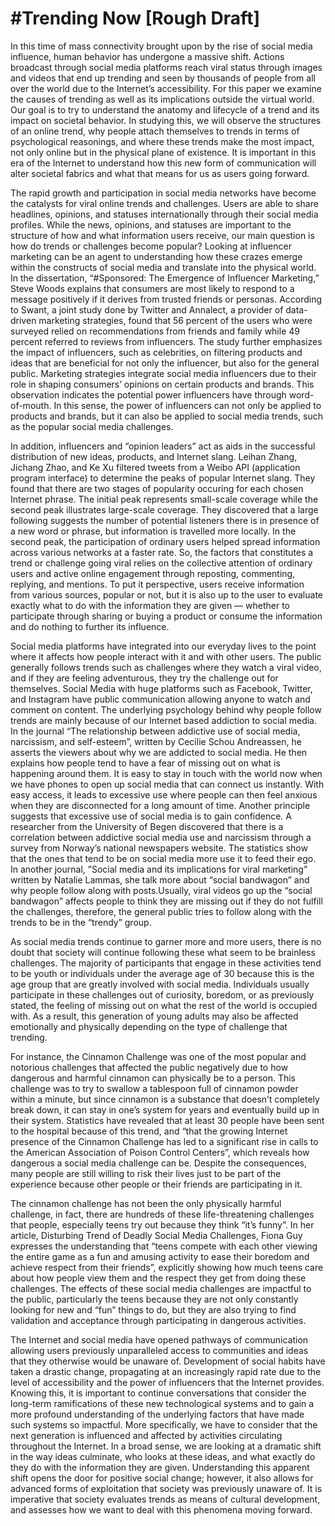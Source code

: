 <h1>#Trending Now [Rough Draft]</h1>

In this time of mass connectivity brought upon by the rise of social media influence, human behavior has undergone a massive shift. Actions broadcast through social media platforms reach viral status through images and videos that end up trending and seen by thousands of people from all over the world due to the Internet’s accessibility. For this paper we examine the causes of trending as well as its implications outside the virtual world. Our goal is to try to understand the anatomy and lifecycle of a trend and its impact on societal behavior. In studying this, we will observe the structures of an online trend, why people attach themselves to trends in terms of psychological reasonings, and where these trends make the most impact, not only online but in the physical plane of existence. It is important in this era of the Internet to understand how this new form of communication will alter societal fabrics and what that means for us as users going forward.

The rapid growth and participation in social media networks have become the catalysts for viral online trends and challenges. Users are able to share headlines, opinions, and statuses internationally through their social media profiles. While the news, opinions, and statuses are important to the structure of how and what information users receive, our main question is how do trends or challenges become popular? Looking at influencer marketing can be an agent to understanding how these crazes emerge within the constructs of social media and translate into the physical world. In the dissertation, “#Sponsored: The Emergence of Influencer Marketing,” Steve Woods explains that consumers are most likely to respond to a message positively if it derives from trusted friends or personas. According to Swant, a joint study done by Twitter and Annalect, a provider of data-driven marketing strategies, found that 56 percent of the users who were surveyed relied on recommendations from friends and family while 49 percent referred to reviews from influencers. The study further emphasizes the impact of influencers, such as celebrities, on filtering products and ideas that are beneficial for not only the influencer, but also for the general public. Marketing strategies integrate social media influencers due to their role in shaping consumers’ opinions on certain products and brands. This observation indicates the potential power influencers have through word-of-mouth. In this sense, the power of influencers can not only be applied to products and brands, but it can also be applied to social media trends, such as the popular social media challenges. 

In addition, influencers and “opinion leaders” act as aids in the successful distribution of new ideas, products, and Internet slang. Leihan Zhang, Jichang Zhao, and Ke Xu filtered tweets from a Weibo API (application program interface) to determine the peaks of popular Internet slang. They found that there are two stages of popularity occuring for each chosen Internet phrase. The initial peak represents small-scale coverage while the second peak illustrates large-scale coverage. They discovered that a large following suggests the number of potential listeners there is in presence of a new word or phrase, but information is travelled more locally. In the second peak, the participation of ordinary users helped spread information across various networks at a faster rate. So, the factors that constitutes a trend or challenge going viral relies on the collective attention of ordinary users and active online engagement through reposting, commenting, replying, and mentions. To put it perspective, users receive information from various sources, popular or not, but it is also up to the user to evaluate exactly what to do with the information they are given — whether to participate through sharing or buying a product or consume the information and do nothing to further its influence. 

Social media platforms have integrated into our everyday lives to the point where it affects how people interact with it and with other users. The public generally follows trends such as challenges where they watch a viral video, and if they are feeling adventurous, they try the challenge out for themselves. Social Media with huge platforms such as Facebook, Twitter, and Instagram have public communication allowing anyone to watch and comment on content. The underlying psychology behind why people follow trends are mainly because of our Internet based addiction to social media. In the journal “The relationship between addictive use of social media, narcissism, and self-esteem”, written by Cecilie Schou Andreassen, he asserts the viewers about why we are addicted to social media. He then explains how people tend to have a fear of missing out on what is happening around them. It is easy to stay in touch with the world now when we have phones to open up social media that can connect us instantly. With easy access, it leads to excessive use where people can then feel anxious when they are disconnected for a long amount of time. Another principle suggests that excessive use of social media is to gain confidence. A researcher from the University of Begen discovered that there is a correlation between addictive social media use and narcissism through a survey from Norway’s national newspapers website. The statistics show that the ones that tend to be on social media more use it to feed their ego. In another journal, ”Social media and its implications for viral marketing” written by Natalie Lammas, she talk more about “social bandwagon” and why people follow along with posts.Usually, viral videos go up the “social bandwagon” affects people to think they are missing out if they do not fulfill the challenges, therefore, the general public tries to follow along with the trends to be in the “trendy” group. 

As social media trends continue to garner more and more users, there is no doubt that society will continue following these what seem to be brainless challenges. The majority of participants that engage in these activities tend to be youth or individuals under the average age of 30 because this is the age group that are greatly involved with social media. Individuals usually participate in these challenges out of curiosity, boredom, or as previously stated, the feeling of missing out on what the rest of the world is occupied with. As a result, this generation of young adults may also be affected emotionally and physically depending on the type of challenge that trending. 
  
For instance, the Cinnamon Challenge was one of the most popular and notorious challenges that affected the public negatively due to how dangerous and harmful cinnamon can physically be to a person. This challenge was to try to swallow a tablespoon full of cinnamon powder within a minute, but since cinnamon is a substance that doesn’t completely break down, it can stay in one’s system for years and eventually build up in their system. Statistics have revealed that at least 30 people have been sent to the hospital because of this trend, and “that the growing Internet presence of the Cinnamon Challenge has led to a significant rise in calls to the American Association of Poison Control Centers”, which reveals how dangerous a social media challenge can be. Despite the consequences, many people are still willing to risk their lives just to be part of the experience because other people or their friends are participating in it. 

The cinnamon challenge has not been the only physically harmful challenge, in fact, there are hundreds of these life-threatening challenges that people, especially teens try out because they think “it’s funny”. In her article, Disturbing Trend of Deadly Social Media Challenges, Fiona Guy expresses the understanding that “teens compete with each other viewing the entire game as a fun and amusing activity to ease their boredom and achieve respect from their friends”, explicitly showing how much teens care about how people view them and the respect they get from doing these challenges. The effects of these social media challenges are impactful to the public, particularly the teens because they are not only constantly looking for new and “fun” things to do, but they are also trying to find validation and acceptance through participating in dangerous activities. 

The Internet and social media have opened pathways of communication allowing users previously unparalleled access to communities and ideas that they otherwise would be unaware of. Development of social habits have taken a drastic change, propagating at an increasingly rapid rate due to the level of accessibility and the power of influencers that the Internet provides. Knowing this, it is important to continue conversations that consider the long-term ramifications of these new technological systems and to gain a more profound understanding of the underlying factors that have made such systems so impactful. More specifically, we have to consider that the next generation is influenced and affected by activities circulating throughout the Internet. In a broad sense, we are looking at a dramatic shift in the way ideas culminate, who looks at these ideas, and what exactly do they do with the information they are given. Understanding this apparent shift opens the door for positive social change; however, it also allows for advanced forms of exploitation that society was previously unaware of. It is imperative that society evaluates trends as means of cultural development, and assesses how we want to deal with this phenomena moving forward. 
